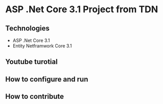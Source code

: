 # ASP .Net Core 3.1 Project from TDN
## Technologies
- ASP .Net Core 3.1
- Entity Netframwork Core 3.1
## Youtube turotial
## How to configure and run
## How to contribute